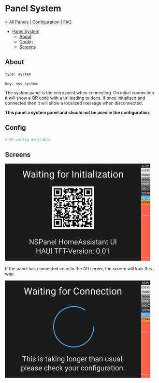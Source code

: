 # Panel System

[< All Panels](README.md) | [Configuration](../Config.md) | [FAQ](../FAQ.md)

- [Panel System](#panel-system)
  - [About](#about)
  - [Config](#config)
  - [Screens](#screens)

## About

`type: system`

`key: sys_system`

The system panel is the entry point when connecting. On initial connection it will show a QR code with a url leading to docs. If once initialized and connected then it will show a localized message when disconnected.

**This panel a system panel and should not be used in the configuration.**

## Config

```yaml
# No config available
```

## Screens

![Panel System Not Connected](../assets/panel_system_not_connected.png)

If the panel has connected once to the AD server, the screen will look this way:

![Panel System Connected](../assets/panel_system_connected.png)

